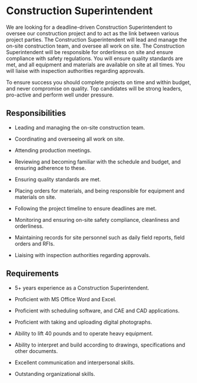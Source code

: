 # Construction Superintendent

We are looking for a deadline-driven Construction Superintendent to oversee our construction project and to act as the link between various project parties. The Construction Superintendent will lead and manage the on-site construction team, and oversee all work on site. The Construction Superintendent will be responsible for orderliness on site and ensure compliance with safety regulations. You will ensure quality standards are met, and all equipment and materials are available on site at all times. You will liaise with inspection authorities regarding approvals.

To ensure success you should complete projects on time and within budget, and never compromise on quality. Top candidates will be strong leaders, pro-active and perform well under pressure.

## Responsibilities

* Leading and managing the on-site construction team.

* Coordinating and overseeing all work on site.

* Attending production meetings.

* Reviewing and becoming familiar with the schedule and budget, and ensuring adherence to these.

* Ensuring quality standards are met.

* Placing orders for materials, and being responsible for equipment and materials on site.

* Following the project timeline to ensure deadlines are met.

* Monitoring and ensuring on-site safety compliance, cleanliness and orderliness.

* Maintaining records for site personnel such as daily field reports, field orders and RFIs.

* Liaising with inspection authorities regarding approvals.

## Requirements

* 5+ years experience as a Construction Superintendent.

* Proficient with MS Office Word and Excel.

* Proficient with scheduling software, and CAE and CAD applications.

* Proficient with taking and uploading digital photographs.

* Ability to lift 40 pounds and to operate heavy equipment.

* Ability to interpret and build according to drawings, specifications and other documents.

* Excellent communication and interpersonal skills.

* Outstanding organizational skills.

